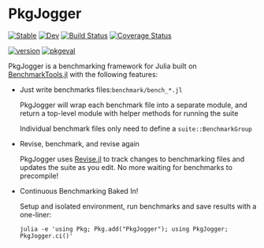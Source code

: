 # PkgJogger

[![Stable](https://img.shields.io/badge/docs-stable-blue.svg)](https://awadell1.github.io/PkgJogger.jl/stable)
[![Dev](https://img.shields.io/badge/docs-dev-blue.svg)](https://awadell1.github.io/PkgJogger.jl/dev)
[![Build Status](https://github.com/awadell1/PkgJogger.jl/workflows/CI/badge.svg)](https://github.com/awadell1/PkgJogger.jl/actions)
[![Coverage Status](https://coveralls.io/repos/github/awadell1/PkgJogger.jl/badge.svg?branch=coverage)](https://coveralls.io/github/awadell1/PkgJogger.jl?branch=coverage)

[![version](https://juliahub.com/docs/PkgJogger/version.svg)](https://juliahub.com/ui/Packages/PkgJogger/AaLEJ)
[![pkgeval](https://juliahub.com/docs/PkgJogger/pkgeval.svg)](https://juliahub.com/ui/Packages/PkgJogger/AaLEJ)

PkgJogger is a benchmarking framework for Julia built on
[BenchmarkTools.jl](https://github.com/JuliaCI/BenchmarkTools.jl) with the
following features:

- Just write benchmarks files:`benchmark/bench_*.jl`

    PkgJogger will wrap each benchmark file into a separate module, and return a
    top-level module with helper methods for running the suite

    Individual benchmark files only need to define a `suite::BenchmarkGroup`

- Revise, benchmark, and revise again

    PkgJogger uses [Revise.jl](https://github.com/timholy/Revise.jl) to track
    changes to benchmarking files and updates the suite as you edit. No more
    waiting for benchmarks to precompile!

- Continuous Benchmarking Baked In!

    Setup and isolated environment, run benchmarks and save results with a
    one-liner:

    ```shell
    julia -e 'using Pkg; Pkg.add("PkgJogger"); using PkgJogger; PkgJogger.ci()'
    ```
